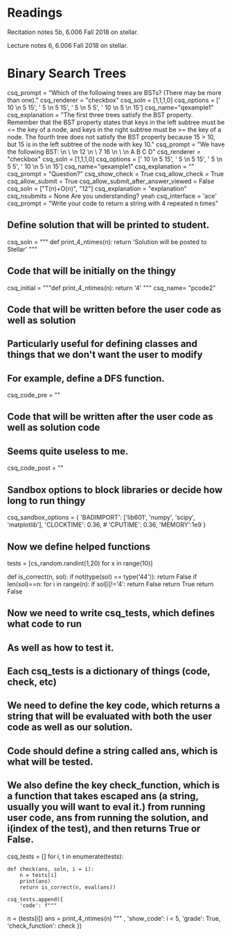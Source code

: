 # Readings
Recitation notes 5b, 6.006 Fall 2018 on stellar.

Lecture notes 6, 6.006 Fall 2018 on stellar.
# Binary Search Trees


<question multiplechoice>
csq_prompt = "Which of the following trees are BSTs? (There may be more than one)."
csq_renderer = "checkbox"
csq_soln = [1,1,1,0]
csq_options =  ['    10    \n 5        15',
'    5    \n 5        15',
'    5    \n 5        5',
'    10 \n 5            \n                  15']
csq_name="qexample1"
csq_explanation = "The first three trees satisfy the BST property. Remember that the BST property states that keys in the left subtree must be <= the key of a node, and keys in the right subtree must be >= the key of a node. The fourth tree does not satisfy the BST property because 15 > 10, but 15 is in the left subtree of the node with key 10."
</question>


<question multiplechoice>
csq_prompt = "We have the following BST: \n \
\n        12        \n \
    7        16   \n \
\n A      B   C                                    D"
csq_renderer = "checkbox"
csq_soln = [1,1,1,0]
csq_options =  ['    10    \n 5        15',
'    5    \n 5        15',
'    5    \n 5        5',
'    10 \n 5            \n                  15']
csq_name="qexample1"
csq_explanation = ""
</question>


<question expression>
csq_prompt = "Question?"
csq_show_check = True
csq_allow_check = True
csq_allow_submit = True
csq_allow_submit_after_answer_viewed = False
csq_soln = ["T(n)+O(n)", "12"]
csq_explanation = "explanation"
csq_nsubmits = None
</question>

<checkyourself>
Are you understanding?
<showhide>
yeah
</showhide>
</checkyourself>



<question pythoncode>
csq_interface = 'ace'
csq_prompt = "Write your code to return a string with 4 repeated n times"

## Define solution that will be printed to student.
csq_soln = """
def print_4_ntimes(n):
    return 'Solution will be posted to Stellar'
"""

## Code that will be initially on the thingy
csq_initial = """def print_4_ntimes(n):
    return '4'
"""
csq_name= "pcode2"

## Code that will be written before the user code as well as solution
## Particularly useful for defining classes and things that we don't want the user to modify
## For example, define a DFS function.
csq_code_pre = ""


## Code that will be written after the user code as well as solution code
## Seems quite useless to me.
csq_code_post = ""



## Sandbox options to block libraries or decide how long to run thingy
csq_sandbox_options = {
    'BADIMPORT': ['lib601', 'numpy', 'scipy', 'matplotlib'],
    'CLOCKTIME': 0.36,
    # 'CPUTIME': 0.36,
    'MEMORY':1e9
}


## Now we define helped functions
tests = [cs_random.randint(1,20) for x in range(10)]

def is_correct(n, sol):
    if not(type(sol) == type('44')):
       return False
    if len(sol)==n:
        for i in range(n):
           if sol[i]!='4':
               return False
        return True
    return False

## Now we need to write csq_tests, which defines what code to run
## As well as how to test it.
## Each csq_tests is a dictionary of things (code, check, etc)

## We need to define the key code, which returns a string that will be evaluated with both the user code as well as our solution.
## Code should define a string called ans, which is what will be tested.

## We also define the key check_function, which is a function that takes escaped ans (a string, usually you will want to eval it.) from running user code, ans from running the solution, and i(index of the test), and then returns True or False.

csq_tests = []
for i, t in enumerate(tests):

    def check(ans, soln, i = i):
        n = tests[i]
        print(ans)
        return is_correct(n, eval(ans))

    csq_tests.append({
        'code': f"""
n = {tests[i]}
ans = print_4_ntimes(n)
""" ,
        'show_code': i < 5,
        'grade': True,
        'check_function': check
    })

</question>
